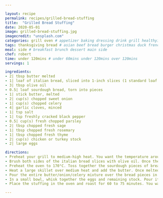 ```yaml
---

layout: recipe
permalink: recipes/grilled-bread-stuffing 
title:  "Grilled Bread Stuffing"
date: 2020-05-01
image: grilled-bread-stuffing.jpg 
imagecredit: "unsplash.com" 
categories: grill oven # appetizer baking dressing drink grill healthyish marinade oven pickling quick raw salad sandwich sauce snack soup
tags: thanksgiving bread # asian beef bread burger christmas duck french fruit indian italian mexican nuts pasta pork poultry rice seafood thanksgiving vegetarian
meal: side # breakfast brunch dessert main side
chef: robert 
time: under 120mins # under 60mins under 120mins over 120mins
servings: 1 

ingredients:
- 2| tbsp butter melted
- 1| loaf of italian bread, sliced into 1-inch slices (1 standard loaf is about 1 pound of bread)
- 3| tbsp olive oil
- 0.5| loaf sourdough bread, torn into pieces
- 1| stick butter, melted
- 2| cup(s) chopped sweet onion
- 1| cup(s) chopped celery
- 4| garlic cloves, minced
- 1| tsp salt
- 1| tsp freshly cracked black pepper
- 0.5| cup(s) fresh chopped parsley
- 2| tbsp chopped fresh sage
- 1| tbsp chopped fresh rosemary
- 1| tbsp chopped fresh thyme
- 2| cup(s) chicken or turkey stock
- 2| large eggs

directions:
- Preheat your grill to medium-high heat. You want the temperature around 200°C. Spray or brush a baking dish (or roasting pan) with the melted butter.
- Brush both sides of the italian bread slices with olive oil. Once the grill is hot, place the bread on the grates. Grill on both sides until charred and grill marks appear, about 1 to 2 minutes per side. Let the bread cool completely. Once cool, tear or chop the slices into pieces.
- Preheat the oven to 170°C. Toss together the sourdough pieces of bread and the grilled pieces of bread in the buttered baking dish.
- Heat a large skillet over medium heat and add the butter. Once melted, stir in the onion, celery, garlic, salt and pepper. Cook, stirring occasionally, until the veggies soften, about 5 to 6 minutes.
- Pour the entire butter/onion/celery mixture over the bread pieces in the baking dish. Add the fresh herbs on top. Add in 1 cup(s) of stock. Toss everything together.
- In a small bowl, whisk together the eggs and remaining stock. Pour it over the bread and mix everything well to combine. I like to mix very well so there are no big spots of egg anywhere.
- Place the stuffing in the oven and roast for 60 to 75 minutes. You want the internal temperature of the stuffing to be 160 degrees F when tested with a thermometer. If the edges start to burn too much, you can tent the stuffing with foil.

--- 
```

